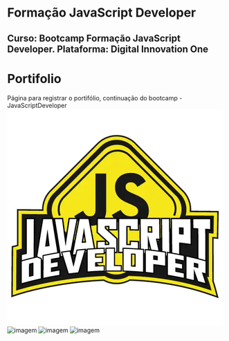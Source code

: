 # Formação JavaScript Developer
## Curso: Bootcamp Formação JavaScript Developer. Plataforma: Digital Innovation One
# Portifolio
Página para registrar o portifólio, continuação do bootcamp - JavaScriptDeveloper
![imagem](https://github.com/agsilvamhm/JavaScriptDeveloper/blob/main/Pokedex/assets/Imagens/Logo_Bootcamp.webp)
![imagem](https://github.com/agsilvamhm/JavaScriptDeveloper/blob/main/Pokedex/assets/Imagens/Portifolio-1.PNG)
![imagem](https://github.com/agsilvamhm/JavaScriptDeveloper/blob/main/Pokedex/assets/Imagens/Portifolio-2.png)
![imagem](https://github.com/agsilvamhm/JavaScriptDeveloper/blob/main/Pokedex/assets/Imagens/Portifolio-3.png)
